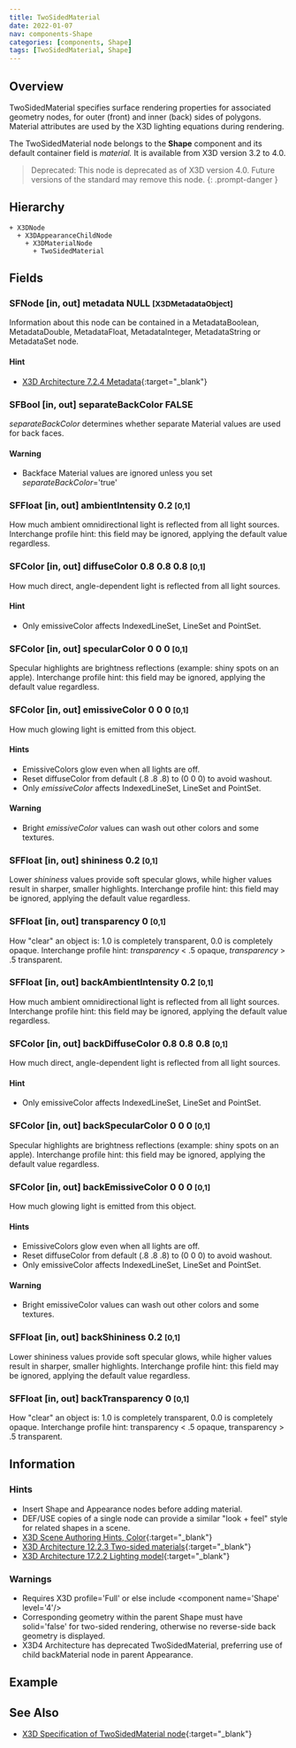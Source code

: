 ```yaml
---
title: TwoSidedMaterial
date: 2022-01-07
nav: components-Shape
categories: [components, Shape]
tags: [TwoSidedMaterial, Shape]
---
```

<style>
.post h3 {
  word-spacing: 0.2em;
}
</style>

## Overview

TwoSidedMaterial specifies surface rendering properties for associated geometry nodes, for outer (front) and inner (back) sides of polygons. Material attributes are used by the X3D lighting equations during rendering.

The TwoSidedMaterial node belongs to the **Shape** component and its default container field is *material.* It is available from X3D version 3.2 to 4.0.

>Deprecated: This node is deprecated as of X3D version 4.0. Future versions of the standard may remove this node.
{: .prompt-danger }

## Hierarchy

```
+ X3DNode
  + X3DAppearanceChildNode
    + X3DMaterialNode
      + TwoSidedMaterial
```

## Fields

### SFNode [in, out] **metadata** NULL <small>[X3DMetadataObject]</small>

Information about this node can be contained in a MetadataBoolean, MetadataDouble, MetadataFloat, MetadataInteger, MetadataString or MetadataSet node.

#### Hint

- [X3D Architecture 7.2.4 Metadata](https://www.web3d.org/specifications/X3Dv4Draft/ISO-IEC19775-1v4-CD1/Part01/components/core.html#Metadata){:target="_blank"}

### SFBool [in, out] **separateBackColor** FALSE

*separateBackColor* determines whether separate Material values are used for back faces.

#### Warning

- Backface Material values are ignored unless you set *separateBackColor*='true'

### SFFloat [in, out] **ambientIntensity** 0.2 <small>[0,1]</small>

How much ambient omnidirectional light is reflected from all light sources. Interchange profile hint: this field may be ignored, applying the default value regardless.

### SFColor [in, out] **diffuseColor** 0.8 0.8 0.8 <small>[0,1]</small>

How much direct, angle-dependent light is reflected from all light sources.

#### Hint

- Only emissiveColor affects IndexedLineSet, LineSet and PointSet.

### SFColor [in, out] **specularColor** 0 0 0 <small>[0,1]</small>

Specular highlights are brightness reflections (example: shiny spots on an apple). Interchange profile hint: this field may be ignored, applying the default value regardless.

### SFColor [in, out] **emissiveColor** 0 0 0 <small>[0,1]</small>

How much glowing light is emitted from this object.

#### Hints

- EmissiveColors glow even when all lights are off.
- Reset diffuseColor from default (.8 .8 .8) to (0 0 0) to avoid washout.
- Only *emissiveColor* affects IndexedLineSet, LineSet and PointSet.

#### Warning

- Bright *emissiveColor* values can wash out other colors and some textures.

### SFFloat [in, out] **shininess** 0.2 <small>[0,1]</small>

Lower *shininess* values provide soft specular glows, while higher values result in sharper, smaller highlights. Interchange profile hint: this field may be ignored, applying the default value regardless.

### SFFloat [in, out] **transparency** 0 <small>[0,1]</small>

How "clear" an object is: 1.0 is completely transparent, 0.0 is completely opaque. Interchange profile hint: *transparency* \< .5 opaque, *transparency* \> .5 transparent.

### SFFloat [in, out] **backAmbientIntensity** 0.2 <small>[0,1]</small>

How much ambient omnidirectional light is reflected from all light sources. Interchange profile hint: this field may be ignored, applying the default value regardless.

### SFColor [in, out] **backDiffuseColor** 0.8 0.8 0.8 <small>[0,1]</small>

How much direct, angle-dependent light is reflected from all light sources.

#### Hint

- Only emissiveColor affects IndexedLineSet, LineSet and PointSet.

### SFColor [in, out] **backSpecularColor** 0 0 0 <small>[0,1]</small>

Specular highlights are brightness reflections (example: shiny spots on an apple). Interchange profile hint: this field may be ignored, applying the default value regardless.

### SFColor [in, out] **backEmissiveColor** 0 0 0 <small>[0,1]</small>

How much glowing light is emitted from this object.

#### Hints

- EmissiveColors glow even when all lights are off.
- Reset diffuseColor from default (.8 .8 .8) to (0 0 0) to avoid washout.
- Only emissiveColor affects IndexedLineSet, LineSet and PointSet.

#### Warning

- Bright emissiveColor values can wash out other colors and some textures.

### SFFloat [in, out] **backShininess** 0.2 <small>[0,1]</small>

Lower shininess values provide soft specular glows, while higher values result in sharper, smaller highlights. Interchange profile hint: this field may be ignored, applying the default value regardless.

### SFFloat [in, out] **backTransparency** 0 <small>[0,1]</small>

How "clear" an object is: 1.0 is completely transparent, 0.0 is completely opaque. Interchange profile hint: transparency \< .5 opaque, transparency \> .5 transparent.

## Information

### Hints

- Insert Shape and Appearance nodes before adding material.
- DEF/USE copies of a single node can provide a similar "look + feel" style for related shapes in a scene.
- [X3D Scene Authoring Hints, Color](https://www.web3d.org/x3d/content/examples/X3dSceneAuthoringHints.html#Color){:target="_blank"}
- [X3D Architecture 12.2.3 Two-sided materials](https://www.web3d.org/specifications/X3Dv4Draft/ISO-IEC19775-1v4-CD1/Part01/components/shape.html#TwoSidedMaterials){:target="_blank"}
- [X3D Architecture 17.2.2 Lighting model](https://www.web3d.org/specifications/X3Dv4Draft/ISO-IEC19775-1v4-CD1/Part01/components/lighting.html#Lightingmodel){:target="_blank"}

### Warnings

- Requires X3D profile='Full' or else include \<component name='Shape' level='4'/\>
- Corresponding geometry within the parent Shape must have solid='false' for two-sided rendering, otherwise no reverse-side back geometry is displayed.
- X3D4 Architecture has deprecated TwoSidedMaterial, preferring use of child backMaterial node in parent Appearance.

## Example

<x3d-canvas src="https://create3000.github.io/media/examples/Shape/TwoSidedMaterial/TwoSidedMaterial.x3d" update="auto"></x3d-canvas>

## See Also

- [X3D Specification of TwoSidedMaterial node](https://www.web3d.org/documents/specifications/19775-1/V4.0/Part01/components/shape.html#TwoSidedMaterial){:target="_blank"}
